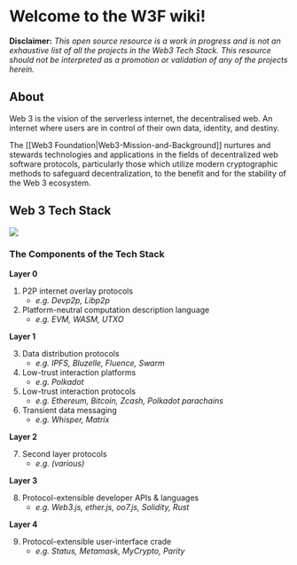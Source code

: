 # Welcome to the W3F wiki!

**Disclaimer:** _This open source resource is a work in progress and is not an exhaustive list of all the projects in the Web3 Tech Stack. This resource should not be interpreted as a promotion or validation of any of the projects herein._

## About
Web 3 is the vision of the serverless internet, the decentralised web. An internet where users are in control of
their own data, identity, and destiny.

The [[Web3 Foundation|Web3-Mission-and-Background]] nurtures and stewards technologies and applications in the fields of decentralized web software protocols, particularly those which utilize modern cryptographic methods to safeguard decentralization, to the benefit and for the stability of the Web 3 ecosystem.


## Web 3 Tech Stack
![](https://i.imgur.com/r0G3SQq.png)

### The Components of the Tech Stack

**Layer 0**

1. P2P internet overlay protocols 
    - _e.g. Devp2p, Libp2p_
2. Platform-neutral computation description language 
    - _e.g. EVM, WASM, UTXO_

**Layer 1**

3. Data distribution protocols
    - _e.g. IPFS, Bluzelle, Fluence, Swarm_
4. Low-trust interaction platforms
    - _e.g. Polkadot_
5. Low-trust interaction protocols
    - _e.g. Ethereum, Bitcoin, Zcash, Polkadot parachains_
6. Transient data messaging
    - _e.g. Whisper, Matrix_

**Layer 2**

7. Second layer protocols
    - _e.g. (various)_

**Layer 3**

8. Protocol-extensible developer APIs & languages
    - _e.g. Web3.js, ether.js, oo7.js, Solidity, Rust_

**Layer 4**

9. Protocol-extensible user-interface crade
    - _e.g. Status, Metamask, MyCrypto, Parity_
